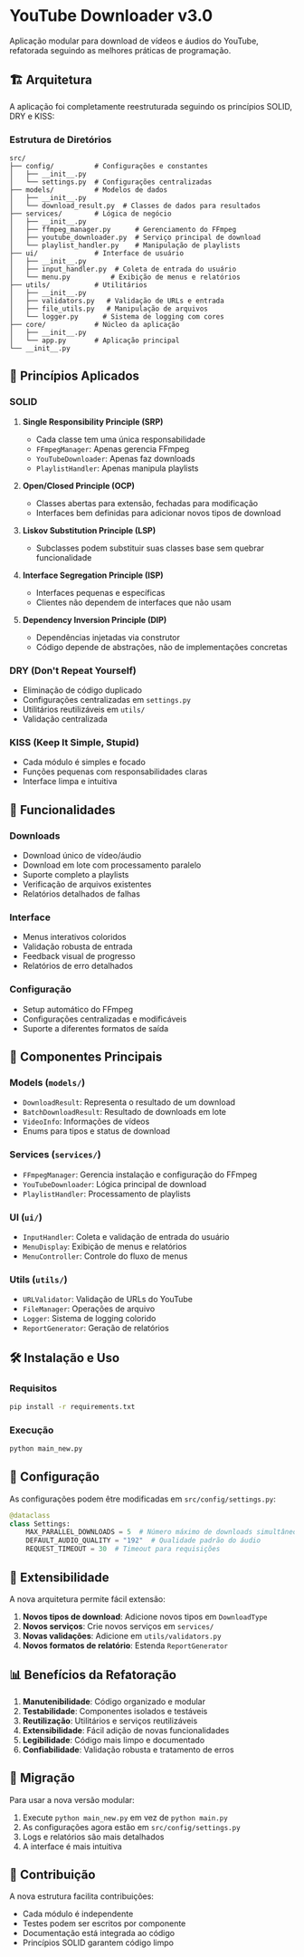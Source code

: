 # YouTube Downloader v3.0

Aplicação modular para download de vídeos e áudios do YouTube, refatorada seguindo as melhores práticas de programação.

## 🏗️ Arquitetura

A aplicação foi completamente reestruturada seguindo os princípios SOLID, DRY e KISS:

### Estrutura de Diretórios

```
src/
├── config/          # Configurações e constantes
│   ├── __init__.py
│   └── settings.py  # Configurações centralizadas
├── models/          # Modelos de dados
│   ├── __init__.py
│   └── download_result.py  # Classes de dados para resultados
├── services/        # Lógica de negócio
│   ├── __init__.py
│   ├── ffmpeg_manager.py      # Gerenciamento do FFmpeg
│   ├── youtube_downloader.py  # Serviço principal de download
│   └── playlist_handler.py    # Manipulação de playlists
├── ui/              # Interface de usuário
│   ├── __init__.py
│   ├── input_handler.py  # Coleta de entrada do usuário
│   └── menu.py          # Exibição de menus e relatórios
├── utils/           # Utilitários
│   ├── __init__.py
│   ├── validators.py   # Validação de URLs e entrada
│   ├── file_utils.py   # Manipulação de arquivos
│   └── logger.py      # Sistema de logging com cores
├── core/            # Núcleo da aplicação
│   ├── __init__.py
│   └── app.py       # Aplicação principal
└── __init__.py
```

## 🎯 Princípios Aplicados

### SOLID

1. **Single Responsibility Principle (SRP)**

   - Cada classe tem uma única responsabilidade
   - `FFmpegManager`: Apenas gerencia FFmpeg
   - `YouTubeDownloader`: Apenas faz downloads
   - `PlaylistHandler`: Apenas manipula playlists

2. **Open/Closed Principle (OCP)**

   - Classes abertas para extensão, fechadas para modificação
   - Interfaces bem definidas para adicionar novos tipos de download

3. **Liskov Substitution Principle (LSP)**

   - Subclasses podem substituir suas classes base sem quebrar funcionalidade

4. **Interface Segregation Principle (ISP)**

   - Interfaces pequenas e específicas
   - Clientes não dependem de interfaces que não usam

5. **Dependency Inversion Principle (DIP)**
   - Dependências injetadas via construtor
   - Código depende de abstrações, não de implementações concretas

### DRY (Don't Repeat Yourself)

- Eliminação de código duplicado
- Configurações centralizadas em `settings.py`
- Utilitários reutilizáveis em `utils/`
- Validação centralizada

### KISS (Keep It Simple, Stupid)

- Cada módulo é simples e focado
- Funções pequenas com responsabilidades claras
- Interface limpa e intuitiva

## 🚀 Funcionalidades

### Downloads

- Download único de vídeo/áudio
- Download em lote com processamento paralelo
- Suporte completo a playlists
- Verificação de arquivos existentes
- Relatórios detalhados de falhas

### Interface

- Menus interativos coloridos
- Validação robusta de entrada
- Feedback visual de progresso
- Relatórios de erro detalhados

### Configuração

- Setup automático do FFmpeg
- Configurações centralizadas e modificáveis
- Suporte a diferentes formatos de saída

## 📁 Componentes Principais

### Models (`models/`)

- `DownloadResult`: Representa o resultado de um download
- `BatchDownloadResult`: Resultado de downloads em lote
- `VideoInfo`: Informações de vídeos
- Enums para tipos e status de download

### Services (`services/`)

- `FFmpegManager`: Gerencia instalação e configuração do FFmpeg
- `YouTubeDownloader`: Lógica principal de download
- `PlaylistHandler`: Processamento de playlists

### UI (`ui/`)

- `InputHandler`: Coleta e validação de entrada do usuário
- `MenuDisplay`: Exibição de menus e relatórios
- `MenuController`: Controle do fluxo de menus

### Utils (`utils/`)

- `URLValidator`: Validação de URLs do YouTube
- `FileManager`: Operações de arquivo
- `Logger`: Sistema de logging colorido
- `ReportGenerator`: Geração de relatórios

## 🛠️ Instalação e Uso

### Requisitos

```bash
pip install -r requirements.txt
```

### Execução

```bash
python main_new.py
```

## 🔧 Configuração

As configurações podem être modificadas em `src/config/settings.py`:

```python
@dataclass
class Settings:
    MAX_PARALLEL_DOWNLOADS = 5  # Número máximo de downloads simultâneos
    DEFAULT_AUDIO_QUALITY = "192"  # Qualidade padrão do áudio
    REQUEST_TIMEOUT = 30  # Timeout para requisições
```

## 🧪 Extensibilidade

A nova arquitetura permite fácil extensão:

1. **Novos tipos de download**: Adicione novos tipos em `DownloadType`
2. **Novos serviços**: Crie novos serviços em `services/`
3. **Novas validações**: Adicione em `utils/validators.py`
4. **Novos formatos de relatório**: Estenda `ReportGenerator`

## 📊 Benefícios da Refatoração

1. **Manutenibilidade**: Código organizado e modular
2. **Testabilidade**: Componentes isolados e testáveis
3. **Reutilização**: Utilitários e serviços reutilizáveis
4. **Extensibilidade**: Fácil adição de novas funcionalidades
5. **Legibilidade**: Código mais limpo e documentado
6. **Confiabilidade**: Validação robusta e tratamento de erros

## 🔄 Migração

Para usar a nova versão modular:

1. Execute `python main_new.py` em vez de `python main.py`
2. As configurações agora estão em `src/config/settings.py`
3. Logs e relatórios são mais detalhados
4. A interface é mais intuitiva

## 🤝 Contribuição

A nova estrutura facilita contribuições:

- Cada módulo é independente
- Testes podem ser escritos por componente
- Documentação está integrada ao código
- Princípios SOLID garantem código limpo
